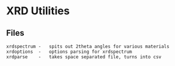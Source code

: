 XRD Utilities
=============

Files
-----

    xrdspectrum	-	spits out 2theta angles for various materials
    xrdoptions	-	options parsing for xrdspectrum
    xrdparse	-	takes space separated file, turns into csv
